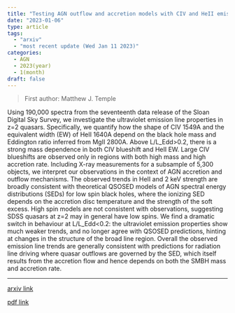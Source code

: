 ```yaml
---
title: "Testing AGN outflow and accretion models with CIV and HeII emission line demographics in z=2 quasars"
date: "2023-01-06"
type: article
tags:
  - "arxiv"
  - "most recent update (Wed Jan 11 2023)"
categories:
  - AGN
  - 2023(year)
  - 1(month)
draft: false
---
```


> First author: Matthew J. Temple

 Using 190,000 spectra from the seventeenth data release of the Sloan Digital
Sky Survey, we investigate the ultraviolet emission line properties in z=2
quasars. Specifically, we quantify how the shape of CIV 1549A and the
equivalent width (EW) of HeII 1640A depend on the black hole mass and Eddington
ratio inferred from MgII 2800A. Above L/L_Edd>0.2, there is a strong mass
dependence in both CIV blueshift and HeII EW. Large CIV blueshifts are observed
only in regions with both high mass and high accretion rate. Including X-ray
measurements for a subsample of 5,300 objects, we interpret our observations in
the context of AGN accretion and outflow mechanisms. The observed trends in
HeII and 2 keV strength are broadly consistent with theoretical QSOSED models
of AGN spectral energy distributions (SEDs) for low spin black holes, where the
ionizing SED depends on the accretion disc temperature and the strength of the
soft excess. High spin models are not consistent with observations, suggesting
SDSS quasars at z=2 may in general have low spins. We find a dramatic switch in
behaviour at L/L_Edd<0.2: the ultraviolet emission properties show much weaker
trends, and no longer agree with QSOSED predictions, hinting at changes in the
structure of the broad line region. Overall the observed emission line trends
are generally consistent with predictions for radiation line driving where
quasar outflows are governed by the SED, which itself results from the
accretion flow and hence depends on both the SMBH mass and accretion rate.

---
[arxiv link](http://arxiv.org/abs/2301.02675v1)

[pdf link](http://arxiv.org/pdf/2301.02675v1)